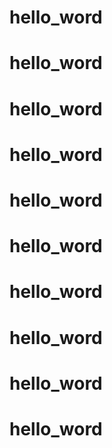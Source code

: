 # hello_word
# hello_word
# hello_word
# hello_word
# hello_word
# hello_word
# hello_word
# hello_word
# hello_word
# hello_word